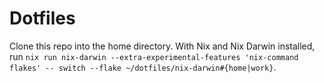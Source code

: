 # Dotfiles

Clone this repo into the home directory. With Nix and Nix Darwin installed, run `nix run nix-darwin --extra-experimental-features 'nix-command flakes' -- switch --flake ~/dotfiles/nix-darwin#{home|work}`.
